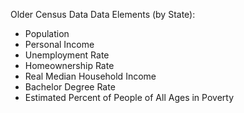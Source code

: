 Older Census Data
  Data Elements (by State):
  - Population
  - Personal Income
  - Unemployment Rate
  - Homeownership Rate
  - Real Median Household Income
  - Bachelor Degree Rate
  - Estimated Percent of People of All Ages in Poverty
